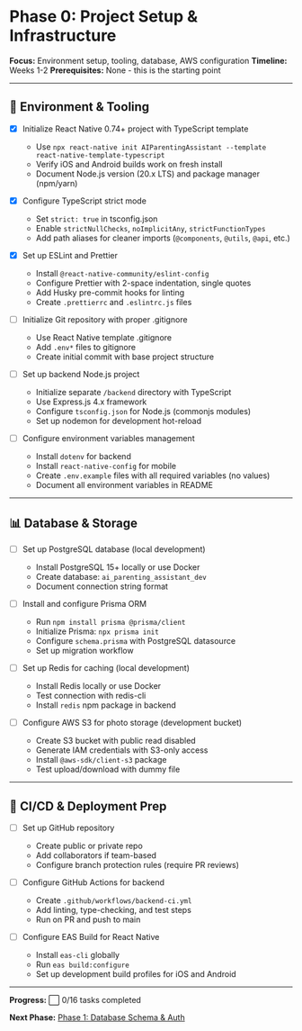 # Phase 0: Project Setup & Infrastructure

**Focus:** Environment setup, tooling, database, AWS configuration
**Timeline:** Weeks 1-2
**Prerequisites:** None - this is the starting point

---

## 🎯 Environment & Tooling

- [x] Initialize React Native 0.74+ project with TypeScript template
  - Use `npx react-native init AIParentingAssistant --template react-native-template-typescript`
  - Verify iOS and Android builds work on fresh install
  - Document Node.js version (20.x LTS) and package manager (npm/yarn)

- [x] Configure TypeScript strict mode
  - Set `strict: true` in tsconfig.json
  - Enable `strictNullChecks`, `noImplicitAny`, `strictFunctionTypes`
  - Add path aliases for cleaner imports (`@components`, `@utils`, `@api`, etc.)

- [x] Set up ESLint and Prettier
  - Install `@react-native-community/eslint-config`
  - Configure Prettier with 2-space indentation, single quotes
  - Add Husky pre-commit hooks for linting
  - Create `.prettierrc` and `.eslintrc.js` files

- [ ] Initialize Git repository with proper .gitignore
  - Use React Native template .gitignore
  - Add `.env*` files to gitignore
  - Create initial commit with base project structure

- [ ] Set up backend Node.js project
  - Initialize separate `/backend` directory with TypeScript
  - Use Express.js 4.x framework
  - Configure `tsconfig.json` for Node.js (commonjs modules)
  - Set up nodemon for development hot-reload

- [ ] Configure environment variables management
  - Install `dotenv` for backend
  - Install `react-native-config` for mobile
  - Create `.env.example` files with all required variables (no values)
  - Document all environment variables in README

---

## 📊 Database & Storage

- [ ] Set up PostgreSQL database (local development)
  - Install PostgreSQL 15+ locally or use Docker
  - Create database: `ai_parenting_assistant_dev`
  - Document connection string format

- [ ] Install and configure Prisma ORM
  - Run `npm install prisma @prisma/client`
  - Initialize Prisma: `npx prisma init`
  - Configure `schema.prisma` with PostgreSQL datasource
  - Set up migration workflow

- [ ] Set up Redis for caching (local development)
  - Install Redis locally or use Docker
  - Test connection with redis-cli
  - Install `redis` npm package in backend

- [ ] Configure AWS S3 for photo storage (development bucket)
  - Create S3 bucket with public read disabled
  - Generate IAM credentials with S3-only access
  - Install `@aws-sdk/client-s3` package
  - Test upload/download with dummy file

---

## 🚀 CI/CD & Deployment Prep

- [ ] Set up GitHub repository
  - Create public or private repo
  - Add collaborators if team-based
  - Configure branch protection rules (require PR reviews)

- [ ] Configure GitHub Actions for backend
  - Create `.github/workflows/backend-ci.yml`
  - Add linting, type-checking, and test steps
  - Run on PR and push to main

- [ ] Configure EAS Build for React Native
  - Install `eas-cli` globally
  - Run `eas build:configure`
  - Set up development build profiles for iOS and Android

---

**Progress:** ⬜ 0/16 tasks completed

**Next Phase:** [Phase 1: Database Schema & Auth](todo-phase-1-database-auth.md)
